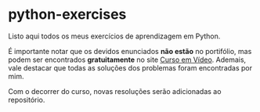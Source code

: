 # python-exercises
Listo aqui todos os meus exercícios de aprendizagem em Python.

É importante notar que os devidos enunciados **não estão** no portifólio, mas podem ser encontrados **gratuitamente** no site [Curso em Vídeo](https://www.cursoemvideo.com/cursos/).
Ademais, vale destacar que todas as soluções dos problemas foram encontradas por mim.

Com o decorrer do curso, novas resoluções serão adicionadas ao repositório.